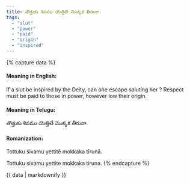 ```yaml
---
title: తొత్తుకు శివము యెత్తితే మొక్కక తీరునా.
tags:
  - "slut"
  - "power"
  - "paid"
  - "origin"
  - "inspired"
---
```


{% capture data %}
#### Meaning in English:
If a slut be inspired by the Deity, can one escape saluting her ?
Respect must be paid to those in power, however low their origin.

#### Meaning in Telugu:
తొత్తుకు శివము యెత్తితే మొక్కక తీరునా.

#### Romanization:
Tottuku śivamu yettitē mokkaka tīrunā.

Tottuku sivamu yettite mokkaka tiruna.
{% endcapture %}

{{ data | markdownify }}

